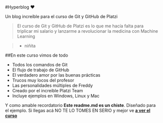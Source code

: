 #Hyperblog :heart:

Un blog increíble para el curso de Git y GitHub de Platzi

>El curso de Git y GitHub de Platzi es lo que me hacía falta para triplicar mi salario y lanzarme a revolucionar la medicina con Machine Learning

> - niñita

##En este curso vimos de todo
* Todos los comandos de Git
* El flujo de trabajo de GitHub
* El verdadero amor por las buenas prácticas
* Trucos muy locos del profesor
* Las personalidades múltiples de Freddy
* Creado por el increible Platzi Team
* Incluye ejemplos en Windows, Linux y Mac

Y como amable recordatorio **Este readme.md es un chiste**. Diseñado para el ejemplo. Si llegas acá NO TE LO TOMES EN SERIO y mejor ve [**a ver el curso**](https://platzi.com/cursos/git-github/ "a ver el curso")
